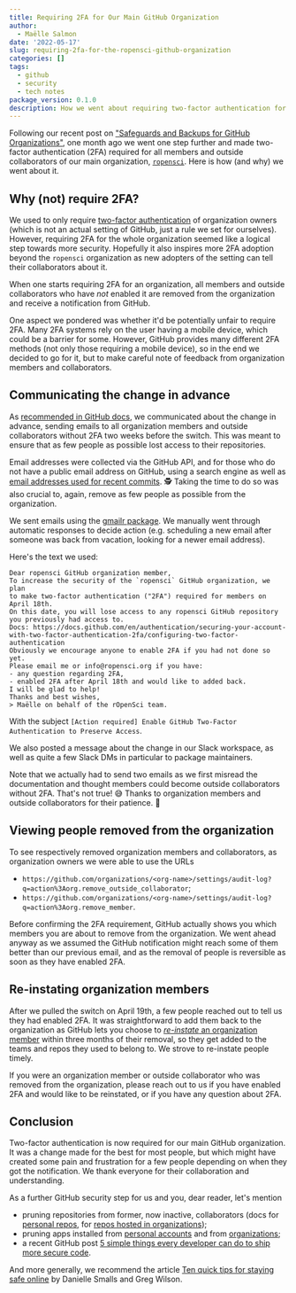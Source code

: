 ```yaml
---
title: Requiring 2FA for Our Main GitHub Organization
author:
  - Maëlle Salmon
date: '2022-05-17'
slug: requiring-2fa-for-the-ropensci-github-organization
categories: []
tags:
  - github
  - security
  - tech notes
package_version: 0.1.0
description: How we went about requiring two-factor authentication for our main GitHub organization
---
```


Following our recent post on ["Safeguards and Backups for GitHub Organizations"](/blog/2022/03/22/safeguards-and-backups-for-github-organizations/), one month ago we went one step further and made two-factor authentication (2FA) required for all members and outside collaborators of our main organization, [`ropensci`](https://github.com/ropensci/).
Here is how (and why) we went about it.

## Why (not) require 2FA?

We used to only require [two-factor authentication](https://docs.github.com/en/authentication/securing-your-account-with-two-factor-authentication-2fa/configuring-two-factor-authentication) of organization owners (which is not an actual setting of GitHub, just a rule we set for ourselves).
However, requiring 2FA for the whole organization seemed like a logical step towards more security.
Hopefully it also inspires more 2FA adoption beyond the `ropensci` organization as new adopters of the setting can tell their collaborators about it.

When one starts requiring 2FA for an organization, all members and outside collaborators who have _not_ enabled it are removed from the organization and receive a notification from GitHub.

One aspect we pondered was whether it'd be potentially unfair to require 2FA. Many 2FA systems rely on the user having a mobile device, which could be a barrier for some.
However, GitHub provides many different 2FA methods (not only those requiring a mobile device), so in the end we decided to go for it, but to make careful note of feedback from organization members and collaborators.

## Communicating the change in advance

As [recommended in GitHub docs](https://docs.github.com/en/organizations/keeping-your-organization-secure/managing-two-factor-authentication-for-your-organization/requiring-two-factor-authentication-in-your-organization#prerequisites=), we communicated about the change in advance, sending emails to all organization members and outside collaborators without 2FA two weeks before the switch.
This was meant to ensure that as few people as possible lost access to their repositories.

Email addresses were collected via the GitHub API, and for those who do not have a public email address on GitHub, using a search engine as well as [email addresses used for recent commits](https://www.nymeria.io/blog/how-to-manually-find-email-addresses-for-github-users). 🕵️
Taking the time to do so was also crucial to, again, remove as few people as possible from the organization.

We sent emails using the [gmailr package](https://gmailr.r-lib.org/).
We manually went through automatic responses to decide action (e.g. scheduling a new email after someone was back from vacation, looking for a newer email address).

Here's the text we used:

```
Dear ropensci GitHub organization member,
To increase the security of the `ropensci` GitHub organization, we plan 
to make two-factor authentication ("2FA") required for members on April 18th. 
On this date, you will lose access to any ropensci GitHub repository 
you previously had access to.
Docs: https://docs.github.com/en/authentication/securing-your-account-with-two-factor-authentication-2fa/configuring-two-factor-authentication
Obviously we encourage anyone to enable 2FA if you had not done so yet. 
Please email me or info@ropensci.org if you have:
- any question regarding 2FA,
- enabled 2FA after April 18th and would like to added back.
I will be glad to help!
Thanks and best wishes,
> Maëlle on behalf of the rOpenSci team.
```

With the subject `[Action required] Enable GitHub Two-Factor Authentication to Preserve Access`.

We also posted a message about the change in our Slack workspace, as well as quite a few Slack DMs in particular to package maintainers.

Note that we actually had to send two emails as we first misread the documentation and thought members could become outside collaborators without 2FA. 
That's not true! 😅
Thanks to organization members and outside collaborators for their patience. 🙏

## Viewing people removed from the organization

To see respectively removed organization members and collaborators, as organization owners we were able to use the URLs

- `https://github.com/organizations/<org-name>/settings/audit-log?q=action%3Aorg.remove_outside_collaborator`;
- `https://github.com/organizations/<org-name>/settings/audit-log?q=action%3Aorg.remove_member`.

Before confirming the 2FA requirement, GitHub actually shows you which members you are about to remove from the organization.
We went ahead anyway as we assumed the GitHub notification might reach some of them better than our previous email, and as the removal of people is reversible as soon as they have enabled 2FA.

## Re-instating organization members

After we pulled the switch on April 19th, a few people reached out to tell us they had enabled 2FA.
It was straightforward to add them back to the organization as GitHub lets you choose to [_re-instate_ an organization member](https://docs.github.com/en/organizations/managing-membership-in-your-organization/reinstating-a-former-member-of-your-organization) within three months of their removal, so they get added to the teams and repos they used to belong to.
We strove to re-instate people timely.

If you were an organization member or outside collaborator who was removed from the organization, please reach out to us if you have enabled 2FA and would like to be reinstated, or if you have any question about 2FA.

## Conclusion

Two-factor authentication is now required for our main GitHub organization.
It was a change made for the best for most people, but which might have created some pain and frustration for a few people depending on when they got the notification.
We thank everyone for their collaboration and understanding.

As a further GitHub security step for us and you, dear reader, let's mention
- pruning repositories from former, now inactive, collaborators (docs for [personal repos](https://docs.github.com/en/account-and-profile/setting-up-and-managing-your-github-user-account/managing-access-to-your-personal-repositories/removing-a-collaborator-from-a-personal-repository), for [repos hosted in organizations](https://docs.github.com/en/organizations/managing-access-to-your-organizations-repositories));
- pruning apps installed from [personal accounts](https://docs.github.com/en/authentication/keeping-your-account-and-data-secure/reviewing-your-authorized-applications-oauth) and from [organizations](https://docs.github.com/en/enterprise-cloud@latest/organizations/restricting-access-to-your-organizations-data/about-oauth-app-access-restrictions);
- a recent GitHub post [5 simple things every developer can do to ship more secure code](https://github.blog/2022-04-22-5-simple-things-every-developer-can-do-to-ship-more-secure-code/).

And more generally, we recommend the article [Ten quick tips for staying safe online](https://journals.plos.org/ploscompbiol/article?id=10.1371/journal.pcbi.1008563) by Danielle Smalls and Greg Wilson.